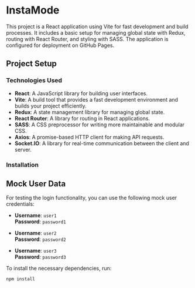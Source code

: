 # InstaMode

This project is a React application using Vite for fast development and build processes. It includes a basic setup for managing global state with Redux, routing with React Router, and styling with SASS. The application is configured for deployment on GitHub Pages.

## Project Setup

### Technologies Used

- **React**: A JavaScript library for building user interfaces.
- **Vite**: A build tool that provides a fast development environment and builds your project efficiently.
- **Redux**: A state management library for managing global state.
- **React Router**: A library for routing in React applications.
- **SASS**: A CSS preprocessor for writing more maintainable and modular CSS.
- **Axios**: A promise-based HTTP client for making API requests.
- **Socket.IO**: A library for real-time communication between the client and server.

### Installation

## Mock User Data

For testing the login functionality, you can use the following mock user credentials:

- **Username**: `user1`  
  **Password**: `password1`

- **Username**: `user2`  
  **Password**: `password2`

- **Username**: `user3`  
  **Password**: `password3`


To install the necessary dependencies, run:

```bash
npm install


